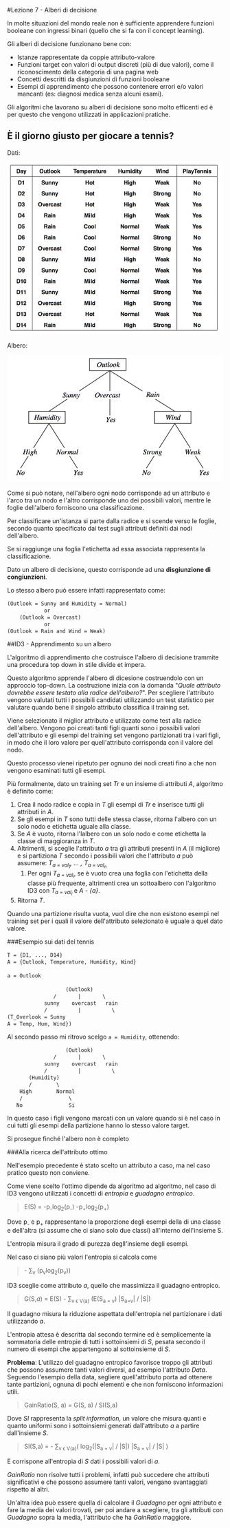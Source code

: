 #Lezione 7 - Alberi di decisione

In molte situazioni del mondo reale non è sufficiente apprendere funzioni booleane con ingressi binari (quello che si fa con il concept learning).

Gli alberi di decisione funzionano bene con:

- Istanze rappresentate da coppie attributo-valore
- Funzioni target con valori di output discreti (più di due valori), come il riconoscimento della categoria di una pagina web
- Concetti descritti da disgiunzioni di funzioni booleane
- Esempi di apprendimento che possono contenere errori e/o valori mancanti (es: diagnosi medica senza alcuni esami).

Gli algoritmi che lavorano su alberi di decisione sono molto efficenti ed è per questo che vengono utilizzati in applicazioni pratiche.

## È il giorno giusto per giocare a tennis?

Dati:

![](./immagini/l7-tabella.png)

Albero:

![](./immagini/l7-albero.png)

Come si può notare, nell'albero ogni nodo corrisponde ad un attributo e l'arco tra un nodo e l'altro corrisponde uno dei possibili valori, mentre le foglie dell'albero forniscono una classificazione.

Per classificare un'istanza si parte dalla radice e si scende verso le foglie, secondo quanto specificato dai test sugli attributi definiti dai nodi dell'albero.

Se si raggiunge una foglia l'etichetta ad essa associata rappresenta la classificazione.

Dato un albero di decisione, questo corrisponde ad una **disgiunzione di congiunzioni**.

Lo stesso albero può essere infatti rappresentato come:

```
(Outlook = Sunny and Humidity = Normal) 
            or 
    (Outlook = Overcast)
            or
(Outlook = Rain and Wind = Weak) 
```

##ID3 - Apprendimento su un albero

L'algoritmo di apprendimento che costruisce l'albero di decisione trammite una procedura top down in stile divide et impera.

Questo algoritmo apprende l'albero di dicesione costruendolo con un approccio top-down. La costruzione inizia con la domanda "*Quale attributo dovrebbe essere testato alla radice dell'albero?*". 
Per scegliere l'attributo vengono valutati tutti i possibili candidati utilizzando un test statistico per valutare quando bene il singolo attributo classifica il training set.

Viene selezionato il miglior attributo e utilizzato come test alla radice dell'albero. Vengono poi creati tanti figli quanti sono i possibili valori dell'attributo e gli esempi del training set vengono partizionati tra i vari figli, in modo che il loro valore per quell'attributo corrisponda con il valore del nodo.

Questo processo vienei ripetuto per ognuno dei nodi creati fino a che non vengono esaminati tutti gli esempi.

Più formalmente, dato un training set *Tr* e un insieme di attributi *A*, algoritmo è definito come:

1. Crea il nodo radice e copia in *T* gli esempi di *Tr* e inserisce tutti gli attributi in *A*.
2. Se gli esempi in *T* sono tutti delle stessa classe, ritorna l'albero con un solo nodo e etichetta uguale alla classe.
3. Se *A* è vuoto, ritorna l'lalbero con un solo nodo e come etichetta la classe di maggioranza in *T*.
4. Altrimenti, si sceglie l'attributo *a* tra gli attributi presenti in *A* (il migliore) e si partiziona *T* secondo i possibili valori che l'attributo *a* può assumere: *T<sub>a = val<sub>1</sub></sub>, ... ,  T<sub>a = val<sub>n</sub></sub>*
    1. Per ogni *T<sub>a = val<sub>i</sub></sub>*, se è vuoto crea una foglia con l'etichetta della classe più frequente, altrimenti crea un sottoalbero con l'algoritmo ID3 con *T<sub>a = val<sub>i</sub></sub>* e *A - {*a*}*.
5. Ritorna *T*.

Quando una partizione risulta vuota, vuol dire che non esistono esempi nel training set per i quali il valore dell'attributo selezionato è uguale a quel dato valore.

###Esempio sui dati del tennis

```
T = {D1, ..., D14}
A = {Outlook, Temperature, Humidity, Wind}

a = Outlook

                   (Outlook)
               /       |       \
            sunny    overcast   rain
            /          |          \
(T_Overlook = Sunny
A = Temp, Hum, Wind})
```

Al secondo passo mi ritrovo scelgo `a = Humidity`, ottenendo:

```
                   (Outlook)
               /       |       \
            sunny    overcast   rain
            /          |          \
       (Humidity)
       /        \
    High        Normal
    /               \
   No               Si
```

In questo caso i figli vengono marcati con un valore quando si è nel caso in cui tutti gli esempi della partizione hanno lo stesso valore target.

Si prosegue finché l'albero non è completo

###Alla ricerca dell'attributo ottimo

Nell'esempio precedente è stato scelto un attributo a caso, ma nel caso pratico questo non conviene.

Come viene scelto l'ottimo dipende da algoritmo ad algoritmo, nel caso di ID3 vengono utilizzati i concetti di *entropia* e *guadagno entropico*.

> E(S) = -p<sub>-</sub>log<sub>2</sub>(p<sub>-</sub>) -p<sub>+</sub>log<sub>2</sub>(p<sub>+</sub>)

Dove p<sub>-</sub> e p<sub>+</sub> rappresentano la proporzione degli esempi della di una classe e dell'altra (si assume che ci siano solo due classi) all'interno dell'insieme S.

L'entropia misura il grado di purezza degll'insieme degli esempi.

Nel caso ci siano più valori l'entropia si calcola come

> \- ∑<sub>v</sub> (p<sub>v</sub>log<sub>2</sub>(p<sub>v</sub>))

ID3 sceglie come attributo *a*, quello che massimizza il guadagno entropico.

> G(S,*a*) = E(S) - ∑<sub>v ϵ V(a)</sub> (E(S<sub>a = v</sub>) |S<sub>a=v</sub>| / |S|)

Il guadagno misura la riduzione aspettata dell'entropia nel partizionare i dati utilizzando *a*.

L'entropia attesa è descritta dal secondo termine ed è semplicemente la sommatoria delle entropie di tutti i sottoinsiemi di *S*, pesata secondo il numero di esempi che appartengono al sottoinsieme di *S*.

**Problema**: L'utilizzo del guadagno entropico favorisce troppo gli attributi che possono assumere tanti valori diversi, ad esempio l'attributo *Data*.
Seguendo l'esempio della data, segliere quell'attributo porta ad ottenere tante partizioni, ognuna di pochi elementi e che non forniscono informazioni utili.

> GainRatio(S, a) = G(S, a) / SI(S,a)

Dove *SI* rappresenta la *split information*, un valore che misura quanti e quanto uniformi sono i sottoinsiemi generati dall'attributo *a* a partire dall'insieme *S*.

> SI(S,a) = - ∑<sub>v ϵ V(a)</sub>( log<sub>2</sub>(|S<sub>a = v</sub>| / |S|) |S<sub>a = v</sub>| / |S| )

E corrispone all'entropia di *S* dati i possibili valori di *a*.

*GainRatio* non risolve tutti i problemi, infatti può succedere che attributi significativi e che possono assumere tanti valori, vengano svantaggiati rispetto al altri.

Un'altra idea può essere quella di calcolare il *Guadagno* per ogni attributo e fare la media dei valori trovati, per poi andare a scegliere, tra gli attributi con *Guadagno* sopra la media, l'attributo che ha *GainRatio* maggiore.

